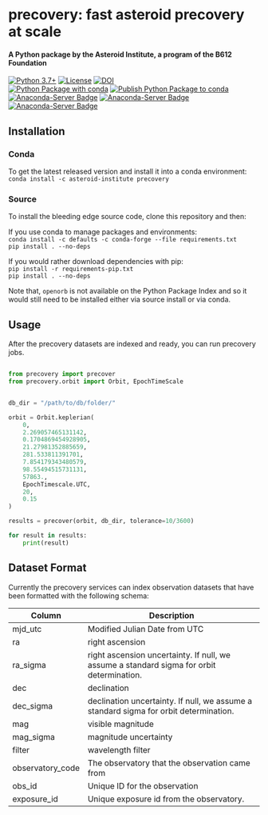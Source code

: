 # precovery: fast asteroid precovery at scale
#### A Python package by the Asteroid Institute, a program of the B612 Foundation 
[![Python 3.7+](https://img.shields.io/badge/Python-3.7%2B-blue)](https://img.shields.io/badge/Python-3.7%2B-blue)
[![License](https://img.shields.io/badge/License-BSD%203--Clause-blue.svg)](https://opensource.org/licenses/BSD-3-Clause)
[![DOI](https://zenodo.org/badge/414402801.svg)](https://zenodo.org/badge/latestdoi/414402801)  
[![Python Package with conda](https://github.com/B612-Asteroid-Institute/precovery/actions/workflows/python-package-conda.yml/badge.svg)](https://github.com/B612-Asteroid-Institute/precovery/actions/workflows/python-package-conda.yml)
[![Publish Python Package to conda](https://github.com/B612-Asteroid-Institute/precovery/actions/workflows/python-publish-conda.yml/badge.svg)](https://github.com/B612-Asteroid-Institute/precovery/actions/workflows/python-publish-conda.yml)  
[![Anaconda-Server Badge](https://anaconda.org/asteroid-institute/precovery/badges/version.svg)](https://anaconda.org/asteroid-institute/precovery)
[![Anaconda-Server Badge](https://anaconda.org/asteroid-institute/precovery/badges/platforms.svg)](https://anaconda.org/asteroid-institute/precovery)
[![Anaconda-Server Badge](https://anaconda.org/asteroid-institute/precovery/badges/downloads.svg)](https://anaconda.org/asteroid-institute/precovery)  

## Installation 

### Conda

To get the latest released version and install it into a conda environment:  
`conda install -c asteroid-institute precovery`  

### Source

To install the bleeding edge source code, clone this repository and then:  

If you use conda to manage packages and environments:  
`conda install -c defaults -c conda-forge --file requirements.txt`  
`pip install . --no-deps`  

If you would rather download dependencies with pip:  
`pip install -r requirements-pip.txt`  
`pip install . --no-deps`  

Note that, `openorb` is not available on the Python Package Index and so it would still need
to be installed either via source install or via conda.

## Usage

After the precovery datasets are indexed and ready, you can run precovery jobs.

```python

from precovery import precover
from precovery.orbit import Orbit, EpochTimeScale


db_dir = "/path/to/db/folder/"

orbit = Orbit.keplerian(
    0,
    2.269057465131142,
    0.1704869454928905,
    21.27981352885659,
    281.533811391701,
    7.854179343480579,
    98.55494515731131,
    57863.,
    EpochTimescale.UTC,
    20,
    0.15
)

results = precover(orbit, db_dir, tolerance=10/3600)

for result in results:
    print(result)

```

## Dataset Format

Currently the precovery services can index observation datasets that have been formatted with the following schema:

| Column | Description |
| ------ | ----------- |
| mjd_utc | Modified Julian Date from UTC |
| ra | right ascension |
| ra_sigma | right ascension uncertainty. If null, we assume a standard sigma for orbit determination. |
| dec | declination |
| dec_sigma | declination uncertainty.  If null, we assume a standard sigma for orbit determination. |
| mag | visible magnitude  |
| mag_sigma | magnitude uncertainty |
| filter | wavelength filter |
| observatory_code | The observatory that the observation came from |
| obs_id | Unique ID for the observation |
| exposure_id | Unique exposure id from the observatory. |

